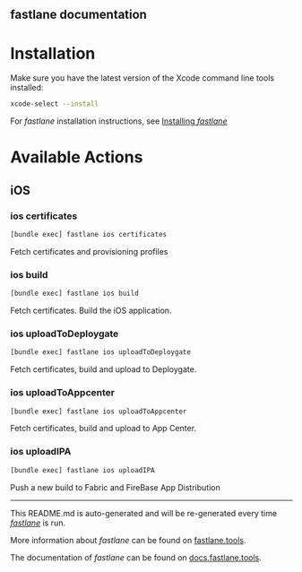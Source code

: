 fastlane documentation
----

# Installation

Make sure you have the latest version of the Xcode command line tools installed:

```sh
xcode-select --install
```

For _fastlane_ installation instructions, see [Installing _fastlane_](https://docs.fastlane.tools/#installing-fastlane)

# Available Actions

## iOS

### ios certificates

```sh
[bundle exec] fastlane ios certificates
```

Fetch certificates and provisioning profiles

### ios build

```sh
[bundle exec] fastlane ios build
```

Fetch certificates. Build the iOS application.

### ios uploadToDeploygate

```sh
[bundle exec] fastlane ios uploadToDeploygate
```

Fetch certificates, build and upload to Deploygate.

### ios uploadToAppcenter

```sh
[bundle exec] fastlane ios uploadToAppcenter
```

Fetch certificates, build and upload to App Center.

### ios uploadIPA

```sh
[bundle exec] fastlane ios uploadIPA
```

Push a new build to Fabric and FireBase App Distribution

----

This README.md is auto-generated and will be re-generated every time [_fastlane_](https://fastlane.tools) is run.

More information about _fastlane_ can be found on [fastlane.tools](https://fastlane.tools).

The documentation of _fastlane_ can be found on [docs.fastlane.tools](https://docs.fastlane.tools).
